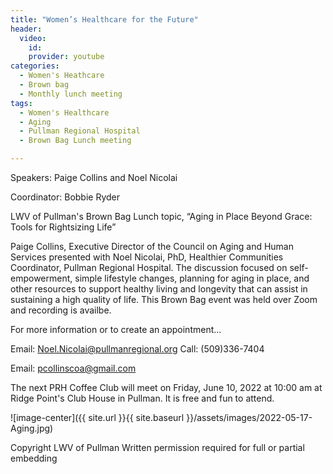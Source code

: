 ```yaml
---
title: "Women’s Healthcare for the Future"
header:
  video:
    id:
    provider: youtube
categories:
  - Women's Heathcare
  - Brown bag
  - Monthly lunch meeting
tags:
  - Women's Healthcare
  - Aging
  - Pullman Regional Hospital
  - Brown Bag Lunch meeting

---
```


Speakers: Paige Collins and Noel Nicolai

Coordinator: Bobbie Ryder

LWV of Pullman's Brown Bag Lunch topic, “Aging in Place Beyond Grace: Tools for Rightsizing Life”

Paige Collins, Executive Director of the Council on Aging and Human Services presented with Noel Nicolai, PhD, Healthier Communities Coordinator, Pullman Regional Hospital. The discussion focused on self-empowerment, simple lifestyle changes, planning for aging in place, and other resources to support healthy living and longevity that can assist in sustaining a high quality of life. 
This Brown Bag event was held over Zoom and recording is availbe.

For more information or to create an appointment...

Email: Noel.Nicolai@pullmanregional.org
Call: (509)336-7404

Email: pcollinscoa@gmail.com

 The next PRH Coffee Club will meet on Friday, June 10, 2022 at 10:00 am at Ridge Point's Club House in Pullman.  It is free and fun to attend. 

![image-center]({{ site.url }}{{ site.baseurl }}/assets/images/2022-05-17-Aging.jpg)

Copyright LWV of Pullman
Written permission required for full or partial embedding

<!---change the title to whatever you want the post to be titled
change the ID out to the end of the youtube link https://youtu.be/r61ARK4Qv9c -->
